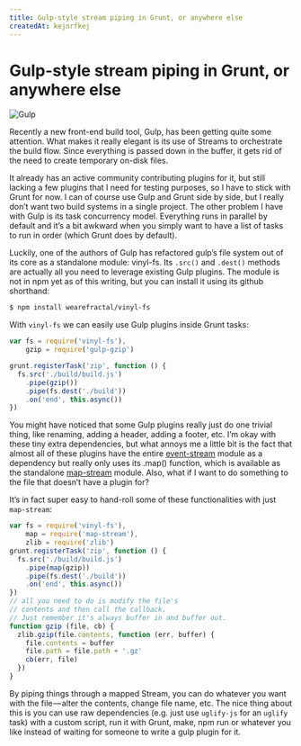 ```yaml
---
title: Gulp-style stream piping in Grunt, or anywhere else
createdAt: kejnrfkej
---
```


# Gulp-style stream piping in Grunt, or anywhere else

![Gulp](/images/blog/gulp.png "Gulp")

Recently a new front-end build tool, Gulp, has been getting quite some attention. What makes it really elegant is its use of Streams to orchestrate the build flow. Since everything is passed down in the buffer, it gets rid of the need to create temporary on-disk files.

It already has an active community contributing plugins for it, but still lacking a few plugins that I need for testing purposes, so I have to stick with Grunt for now. I can of course use Gulp and Grunt side by side, but I really don’t want two build systems in a single project. The other problem I have with Gulp is its task concurrency model. Everything runs in parallel by default and it’s a bit awkward when you simply want to have a list of tasks to run in order (which Grunt does by default).

Luckily, one of the authors of Gulp has refactored gulp’s file system out of its core as a standalone module: vinyl-fs. Its `.src()` and `.dest()` methods are actually all you need to leverage existing Gulp plugins. The module is not in npm yet as of this writing, but you can install it using its github shorthand:

```bash
$ npm install wearefractal/vinyl-fs
```

With `vinyl-fs` we can easily use Gulp plugins inside Grunt tasks:

```js
var fs = require('vinyl-fs'),
    gzip = require('gulp-gzip')

grunt.registerTask('zip', function () {
  fs.src('./build/build.js')
    .pipe(gzip())
    .pipe(fs.dest('./build'))
    .on('end', this.async())
})
```

You might have noticed that some Gulp plugins really just do one trivial thing, like renaming, adding a header, adding a footer, etc. I’m okay with these tiny extra dependencies, but what annoys me a little bit is the fact that almost all of these plugins have the entire  [event-stream](https://github.com/dominictarr/event-stream)  module as a dependency but really only uses its .map() function, which is available as the standalone  [map-stream](https://github.com/dominictarr/map-stream)  module. Also, what if I want to do something to the file that doesn’t have a plugin for?

It’s in fact super easy to hand-roll some of these functionalities with just `map-stream`:

```js
var fs = require('vinyl-fs'),
    map = require('map-stream'),
    zlib = require('zlib')
grunt.registerTask('zip', function () {
  fs.src('./build/build.js')
    .pipe(map(gzip))
    .pipe(fs.dest('./build'))
    .on('end', this.async())
})
// all you need to do is modify the file's
// contents and then call the callback.
// Just remember it's always buffer in and buffer out.
function gzip (file, cb) {
  zlib.gzip(file.contents, function (err, buffer) {
    file.contents = buffer
    file.path = file.path + '.gz'
    cb(err, file)
  })
}
```

By piping things through a mapped Stream, you can do whatever you want with the file — alter the contents, change file name, etc. The nice thing about this is you can use raw dependencies (e.g. just use `uglify-js` for an `uglify` task) with a custom script, run it with Grunt, make, npm run or whatever you like instead of waiting for someone to write a gulp plugin for it.

